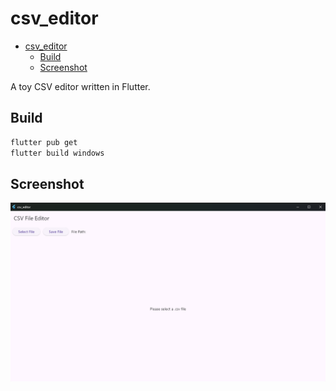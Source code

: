 # csv_editor

- [csv\_editor](#csv_editor)
  - [Build](#build)
  - [Screenshot](#screenshot)

A toy CSV editor written in Flutter.

## Build

```bash
flutter pub get
flutter build windows
```

## Screenshot

![screenshot](img/screenshot.png)
